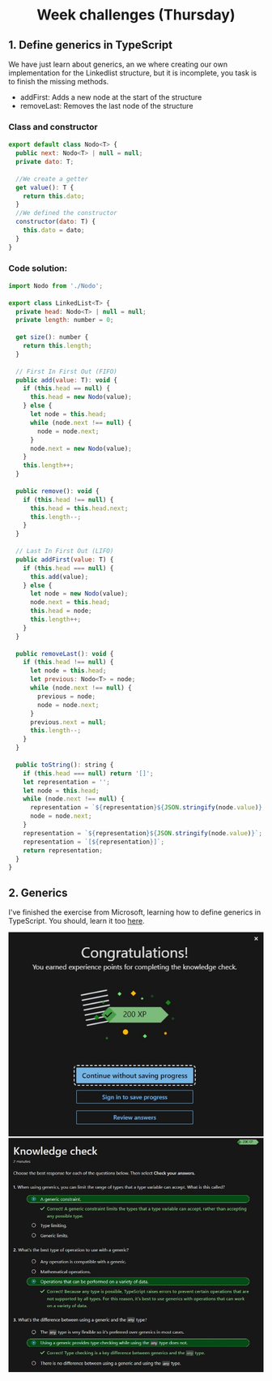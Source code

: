 <h1 align="center">Week challenges (Thursday)</h1>


## 1. Define generics in TypeScript

We have just learn about generics, an we where creating our own implementation for the Linkedlist structure, but it is incomplete, you task is to finish the missing methods.
- addFirst: Adds a new node at the start of the structure
- removeLast: Removes the last node of the structure

### Class and constructor
```javascript
export default class Nodo<T> {
  public next: Nodo<T> | null = null;
  private dato: T;
  
  //We create a getter
  get value(): T {
    return this.dato;
  }
  //We defined the constructor
  constructor(dato: T) {
    this.dato = dato;
  }
}
```

### Code solution:
```javascript
import Nodo from './Nodo';

export class LinkedList<T> {
  private head: Nodo<T> | null = null;
  private length: number = 0;

  get size(): number {
    return this.length;
  }

  // First In First Out (FIFO)
  public add(value: T): void {
    if (this.head == null) {
      this.head = new Nodo(value);
    } else {
      let node = this.head;
      while (node.next !== null) {
        node = node.next;
      }
      node.next = new Nodo(value);
    }
    this.length++;
  }

  public remove(): void {
    if (this.head !== null) {
      this.head = this.head.next;
      this.length--;
    }
  }

  // Last In First Out (LIFO)
  public addFirst(value: T) {
    if (this.head === null) {
      this.add(value);
    } else {
      let node = new Nodo(value);
      node.next = this.head;
      this.head = node;
      this.length++;
    }
  }

  public removeLast(): void {
    if (this.head !== null) {
      let node = this.head;
      let previous: Nodo<T> = node;
      while (node.next !== null) {
        previous = node;
        node = node.next;
      }
      previous.next = null;
      this.length--;
    }
  }

  public toString(): string {
    if (this.head === null) return '[]';
    let representation = '';
    let node = this.head;
    while (node.next !== null) {
      representation = `${representation}${JSON.stringify(node.value)},`;
      node = node.next;
    }
    representation = `${representation}${JSON.stringify(node.value)}`;
    representation = `[${representation}]`;
    return representation;
  }
}
```

## 2. Generics

I've finished the exercise from Microsoft, learning how to define generics in TypeScript. You should, learn it too [here](https://docs.microsoft.com/en-us/learn/modules/typescript-generics/).

![alt text](/src/technologies/week8/Thursday/exerciseCompletedGenerics.jpg "I did it!")
![alt text](/src/technologies/week8/Thursday/KnowledgeCheckThursday.jpg "Knowledge, check!")
